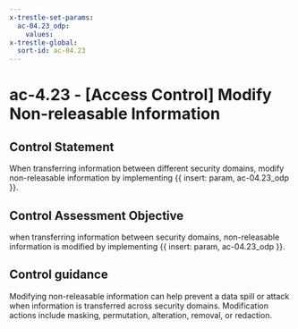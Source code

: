 ```yaml
---
x-trestle-set-params:
  ac-04.23_odp:
    values:
x-trestle-global:
  sort-id: ac-04.23
---
```


# ac-4.23 - \[Access Control\] Modify Non-releasable Information

## Control Statement

When transferring information between different security domains, modify non-releasable information by implementing {{ insert: param, ac-04.23_odp }}.

## Control Assessment Objective

when transferring information between security domains, non-releasable information is modified by implementing {{ insert: param, ac-04.23_odp }}.

## Control guidance

Modifying non-releasable information can help prevent a data spill or attack when information is transferred across security domains. Modification actions include masking, permutation, alteration, removal, or redaction.
